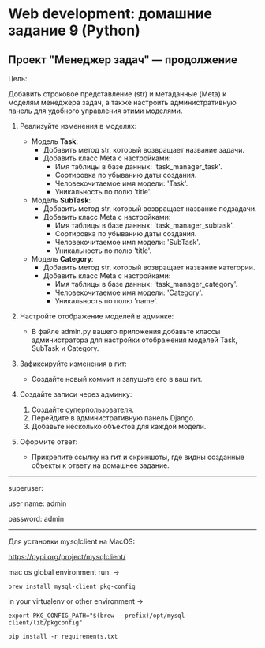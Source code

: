 # Web development: домашние задание 9 (Python)

## Проект "Менеджер задач" — продолжение

Цель:

Добавить строковое представление (str) и метаданные (Meta) к моделям менеджера задач, а также настроить административную панель для удобного управления этими моделями.

1. Реализуйте изменения в моделях:
   - Модель **Task**:
     - Добавить метод str, который возвращает название задачи. 
     - Добавить класс Meta с настройками:
       - Имя таблицы в базе данных: 'task_manager_task'.
       - Сортировка по убыванию даты создания. 
       - Человекочитаемое имя модели: 'Task'.
       - Уникальность по полю 'title'. 
   - Модель **SubTask**:
     - Добавить метод str, который возвращает название подзадачи. 
     - Добавить класс Meta с настройками:
       - Имя таблицы в базе данных: 'task_manager_subtask'.
       - Сортировка по убыванию даты создания.
       - Человекочитаемое имя модели: 'SubTask'. 
       - Уникальность по полю 'title'. 
   - Модель **Category**:
     - Добавить метод str, который возвращает название категории. 
     - Добавить класс Meta с настройками:
       - Имя таблицы в базе данных: 'task_manager_category'. 
       - Человекочитаемое имя модели: 'Category'. 
       - Уникальность по полю 'name'.


2. Настройте отображение моделей в админке:
   - В файле admin.py вашего приложения добавьте классы администратора для настройки отображения моделей Task, SubTask и Category.


3. Зафиксируйте изменения в гит:
   - Создайте новый коммит и запушьте его в ваш гит.


4. Создайте записи через админку:
   1. Создайте суперпользователя. 
   2. Перейдите в административную панель Django. 
   3. Добавьте несколько объектов для каждой модели.


5. Оформите ответ:
   - Прикрепите ссылку на гит и скриншоты, где видны созданные объекты к ответу на домашнее задание.

---

superuser:

user name: admin

password: admin

---

Для установки mysqlclient на MacOS:

https://pypi.org/project/mysqlclient/

mac os global environment run: ->

```
brew install mysql-client pkg-config
```

in your virtualenv or other environment ->

```
export PKG_CONFIG_PATH="$(brew --prefix)/opt/mysql-client/lib/pkgconfig"
```

```
pip install -r requirements.txt
```
